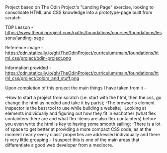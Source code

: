 Project based on The Odin Project's "Landing Page" exercise, looking to consolidate HTML and CSS knowledge into a prototype-page built from scratch.


TOP Lesson - https://www.theodinproject.com/paths/foundations/courses/foundations/lessons/landing-page

Reference image - https://cdn.statically.io/gh/TheOdinProject/curriculum/main/foundations/html_css/project/odin-project.png

Information provided - https://cdn.statically.io/gh/TheOdinProject/curriculum/main/foundations/html_css/project/colors_and_stuff.png



Upon completion of this project the main things I have taken from it -

-How to start a project from scratch (i.e. start with the html, then the css, go change the html as needed and take it by parts);
-The browser's element inspector is the best tool to use while building a website;
-Looking at elements individually and figuring out how they fit in eachother (what flex containters there are and what flex-items are also flex containters) before you even write the html is key to having some smooth sailing;
-There is a lot of space to get better at providing a more compact CSS code, as at the moment nearly every class' properties are addressed individually and there is very little grouping - I suspect this is one of the main areas that differentiate a good web developer from a mediocre.